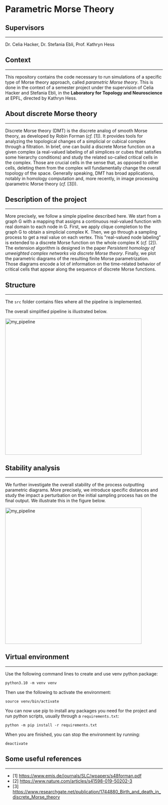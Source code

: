 # Parametric Morse Theory

## Supervisors

---

Dr. Celia Hacker, Dr. Stefania Ebli, Prof. Kathryn Hess

## Context

---

This repository contains the code necessary to run simulations of a specific type of Morse theory approach, called _parametric Morse theory_. This is done in the context of a semester project under the supervision of Celia Hacker and Stefania Ebli,
in the **Laboratory for Topology and Neuroscience** at EPFL, directed by Kathryn Hess.

## About discrete Morse theory

---

Discrete Morse theory (DMT) is the discrete analog of smooth Morse theory, as developed by Robin Forman (_cf._ [1]). It provides tools for analyzing the topological changes of a simplicial or cubical complex through a filtration. In brief, one can build a discrete Morse function on a given complex (a real-valued labeling of all simplices or cubes that satisfies some hierarchy conditions) and study the related so-called critical cells in the complex. Those are crucial cells in the sense that, as opposed to other cells, deleting them from the complex will fundamentally change the overall topology of the space. Generally speaking, DMT has broad applications, notably in homology computation and, more recently, in image processing (parametric Morse theory (_cf._ [3])).

## Description of the project

---

More precisely, we follow a simple pipeline described here. We start from a graph G with a mapping that assigns a continuous real-valued function with real domain to each node in G. First, we apply clique completion to the graph G to obtain a simplicial complex K. Then, we go through a sampling process to get a real value on each vertex. This "real-valued node labeling" is extended to a discrete Morse function on the whole complex K (_cf._ [2]). The extension algorithm is designed in the paper _Persistent homology of unweighted complex networks via discrete Morse theory_. Finally, we plot the parametric diagrams of the resulting finite Morse parametrization. Those diagrams encode a lot of information on the time-related behavior of critical cells that appear along the sequence of discrete Morse functions.

## Structure

---

The `src` folder contains files where all the pipeline is implemented.

The overall simplified pipeline is illustrated below.

<img width="436" alt="my_pipeline" src="https://raw.githubusercontent.com/LucaNyckees/ParametricMorseTheory/main/images/project_pipeline.png">

## Stability analysis

---

We further investigate the overall stability of the process outputting parametric diagrams. More precisely, we introduce specific distances and study the impact a perturbation on the initial sampling process has on the final output. We illustrate this in the figure below.

<img width="436" alt="my_pipeline" src="https://raw.githubusercontent.com/LucaNyckees/ParametricMorseTheory/main/images/stability_analysis.png">

## Virtual environment

---

Use the following command lines to create and use venv python package:

```
python3.10 -m venv venv
```

Then use the following to activate the environment:

```
source venv/bin/activate
```

You can now use pip to install any packages you need for the project and run python scripts, usually through a `requirements.txt`:

```
python -m pip install -r requirements.txt
```

When you are finished, you can stop the environment by running:

```
deactivate
```

## Some useful references

---

- [1] https://www.emis.de/journals/SLC/wpapers/s48forman.pdf
- [2] https://www.nature.com/articles/s41598-019-50202-3
- [3] https://www.researchgate.net/publication/1744880_Birth_and_death_in_discrete_Morse_theory
